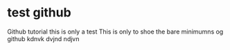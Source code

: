 test github
==================


Github tutorial
this
is only a test
This is only to shoe the bare minimumns og github
kdnvk
dvjnd
ndjvn

